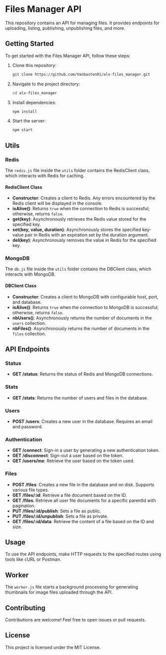 # Files Manager API

This repository contains an API for managing files. It provides endpoints for uploading, listing, publishing, unpublishing files, and more.

## Getting Started

To get started with the Files Manager API, follow these steps:

1. Clone this repository:

   ```bash
   git clone https://github.com/Vanbasten01/alx-files_manager.git
   ```

2. Navigate to the project directory:

   ```bash
   cd alx-files_manager
   ```

3. Install dependencies:

   ```bash
   npm install
   ```

4. Start the server:

   ```bash
   npm start
   ```

## Utils

### Redis

The `redis.js` file inside the `utils` folder contains the RedisClient class, which interacts with Redis for caching.

#### RedisClient Class

- **Constructor**: Creates a client to Redis. Any errors encountered by the Redis client will be displayed in the console.
- **isAlive()**: Returns `true` when the connection to Redis is successful; otherwise, returns `false`.
- **get(key)**: Asynchronously retrieves the Redis value stored for the specified key.
- **set(key, value, duration)**: Asynchronously stores the specified key-value pair in Redis with an expiration set by the duration argument.
- **del(key)**: Asynchronously removes the value in Redis for the specified key.

### MongoDB

The `db.js` file inside the `utils` folder contains the DBClient class, which interacts with MongoDB.

#### DBClient Class

- **Constructor**: Creates a client to MongoDB with configurable host, port, and database.
- **isAlive()**: Returns `true` when the connection to MongoDB is successful; otherwise, returns `false`.
- **nbUsers()**: Asynchronously returns the number of documents in the `users` collection.
- **nbFiles()**: Asynchronously returns the number of documents in the `files` collection.

## API Endpoints

### Status

- **GET /status**: Returns the status of Redis and MongoDB connections.

### Stats

- **GET /stats**: Returns the number of users and files in the database.

### Users

- **POST /users**: Creates a new user in the database. Requires an email and password.

### Authentication

- **GET /connect**: Sign-in a user by generating a new authentication token.
- **GET /disconnect**: Sign-out a user based on the token.
- **GET /users/me**: Retrieve the user based on the token used.

### Files

- **POST /files**: Creates a new file in the database and on disk. Supports various file types.
- **GET /files/:id**: Retrieve a file document based on the ID.
- **GET /files**: Retrieve all user file documents for a specific parentId with pagination.
- **PUT /files/:id/publish**: Sets a file as public.
- **PUT /files/:id/unpublish**: Sets a file as private.
- **GET /files/:id/data**: Retrieve the content of a file based on the ID and size.

## Usage

To use the API endpoints, make HTTP requests to the specified routes using tools like cURL or Postman.

## Worker

The `worker.js` file starts a background processing for generating thumbnails for image files uploaded through the API.

## Contributing

Contributions are welcome! Feel free to open issues or pull requests.

## License

This project is licensed under the MIT License.

